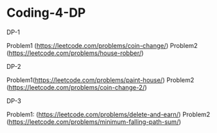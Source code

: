 # Coding-4-DP


DP-1

Problem1 (https://leetcode.com/problems/coin-change/)
Problem2 (https://leetcode.com/problems/house-robber/)

DP-2

Problem1(https://leetcode.com/problems/paint-house/)
Problem2 (https://leetcode.com/problems/coin-change-2/)

DP-3

Problem1: (https://leetcode.com/problems/delete-and-earn/)
Problem2 (https://leetcode.com/problems/minimum-falling-path-sum/)

